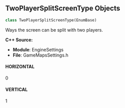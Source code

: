 ## TwoPlayerSplitScreenType Objects

```python
class TwoPlayerSplitScreenType(EnumBase)
```

Ways the screen can be split with two players.

**C++ Source:**

- **Module**: EngineSettings
- **File**: GameMapsSettings.h

<a id="unreal.TwoPlayerSplitScreenType.HORIZONTAL"></a>

#### HORIZONTAL

0

<a id="unreal.TwoPlayerSplitScreenType.VERTICAL"></a>

#### VERTICAL

1

<a id="unreal.ThreePlayerSplitScreenType"></a>